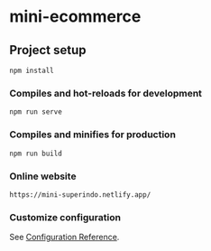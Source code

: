 # mini-ecommerce

## Project setup
```
npm install
```

### Compiles and hot-reloads for development
```
npm run serve
```

### Compiles and minifies for production
```
npm run build
```


### Online website
```
https://mini-superindo.netlify.app/
```


### Customize configuration
See [Configuration Reference](https://cli.vuejs.org/config/).
